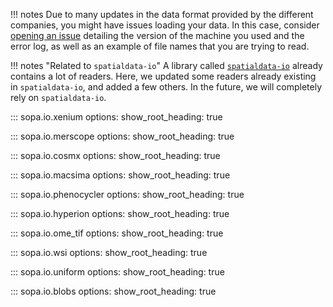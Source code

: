 !!! notes
    Due to many updates in the data format provided by the different companies, you might have issues loading your data. In this case, consider [opening an issue](https://github.com/gustaveroussy/sopa/issues) detailing the version of the machine you used and the error log, as well as an example of file names that you are trying to read.

!!! notes "Related to `spatialdata-io`"
    A library called [`spatialdata-io`](https://spatialdata.scverse.org/projects/io/en/latest/) already contains a lot of readers. Here, we updated some readers already existing in `spatialdata-io`, and added a few others. In the future, we will completely rely on `spatialdata-io`.

::: sopa.io.xenium
    options:
      show_root_heading: true

::: sopa.io.merscope
    options:
      show_root_heading: true

::: sopa.io.cosmx
    options:
      show_root_heading: true

::: sopa.io.macsima
    options:
      show_root_heading: true

::: sopa.io.phenocycler
    options:
      show_root_heading: true

::: sopa.io.hyperion
    options:
      show_root_heading: true

::: sopa.io.ome_tif
    options:
      show_root_heading: true

::: sopa.io.wsi
    options:
      show_root_heading: true

::: sopa.io.uniform
    options:
      show_root_heading: true

::: sopa.io.blobs
    options:
      show_root_heading: true
